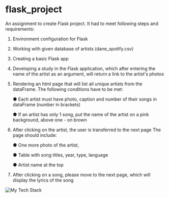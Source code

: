 # flask_project

An assignment to create Flask project.
It had to meet following steps and requirements:

1. Environment configuration for Flask

2. Working with given database of artists (dane_spotify.csv)

3. Creating a basic Flask app

4. Developing a study in the Flask application, which after entering the name of the artist as an argument, will return a link to the artist's photos

5. Rendering an html page that will list all unique artists from the dataFrame. The following conditions have to be met:
  
      ● Each artist must have photo, caption and number of their songs in dataFrame (number in brackets)
  
      ● If an artist has only 1 song, put the name of the artist on a pink background, above one - on brown

6. After clicking on the artist, the user is transferred to the next page
The page should include:
  
      ● One more photo of the artist,
  
      ● Table with song titles, year, type, language
  
      ● Artist name at the top
  
7. After clicking on a song, please move to the next page, which will display the lyrics of the song

<img src="https://github-readme-tech-stack.vercel.app/api/cards?title=Tech%20Stack&fontSize=16&lineHeight=8&lineCount=3&theme=cyberpunk&gap=8&line1=python,python,3776AB;pandas,pandas,150458;&line3=css3,css3,1572B6;html5,html5,E34F26;" alt="My Tech Stack" />
